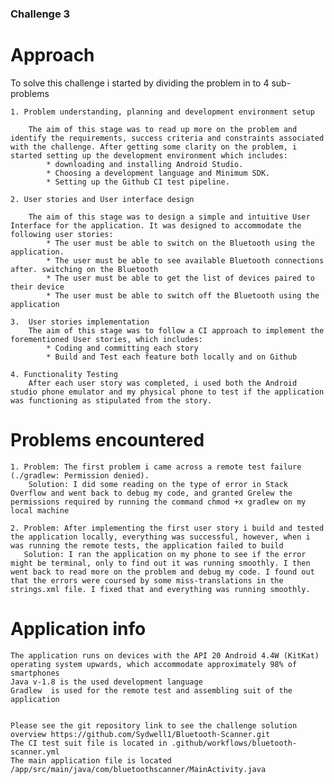 ### Challenge 3 

# Approach 
To solve this challenge i started by dividing the problem in to 4 sub-problems

	1. Problem understanding, planning and development environment setup
	
		The aim of this stage was to read up more on the problem and identify the requirements, success criteria and constraints associated with the challenge. After getting some clarity on the problem, i started setting up the development environment which includes:  
			* downloading and installing Android Studio. 
			* Choosing a development language and Minimum SDK.
 			* Setting up the Github CI test pipeline. 
			
	2. User stories and User interface design 
	
		The aim of this stage was to design a simple and intuitive User Interface for the application. It was designed to accommodate the following user stories:
			* The user must be able to switch on the Bluetooth using the application.
			* The user must be able to see available Bluetooth connections after. switching on the Bluetooth 
			* The user must be able to get the list of devices paired to their device 
			* The user must be able to switch off the Bluetooth using the application 
			
	3. 	User stories implementation 
		The aim of this stage was to follow a CI approach to implement the forementioned User stories, which includes:
			* Coding and committing each story 
			* Build and Test each feature both locally and on Github
		
	4. Functionality Testing 
		After each user story was completed, i used both the Android studio phone emulator and my physical phone to test if the application was functioning as stipulated from the story.
			
			
# Problems encountered 

	1. Problem: The first problem i came across a remote test failure (./gradlew: Permission denied).
		Solution: I did some reading on the type of error in Stack Overflow and went back to debug my code, and granted Grelew the permissions required by running the command chmod +x gradlew on my local machine

	2. Problem: After implementing the first user story i build and tested the application locally, everything was successful, however, when i was running the remote tests, the application failed to build
	   Solution: I ran the application on my phone to see if the error might be terminal, only to find out it was running smoothly. I then went back to read more on the problem and debug my code. I found out that the errors were coursed by some miss-translations in the strings.xml file. I fixed that and everything was running smoothly.    

# Application info
	The application runs on devices with the API 20 Android 4.4W (KitKat) operating system upwards, which accommodate approximately 98% of smartphones
	Java v-1.8 is the used development language 
	Gradlew  is used for the remote test and assembling suit of the application 
	

	Please see the git repository link to see the challenge solution overview https://github.com/Sydwell1/Bluetooth-Scanner.git
	The CI test suit file is located in .github/workflows/bluetooth-scanner.yml
	The main application file is located /app/src/main/java/com/bluetoothscanner/MainActivity.java
